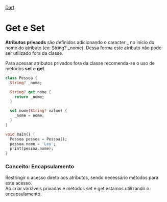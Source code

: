 [Dart](https://github.com/leofds/flutter-class/blob/master/dart/dart.md)

# Get e Set

**Atributos privaods** são definidos adicionando o caracter _ no início do nome do atributo (ex: String? _nome). Dessa forma este atributo não pode ser utilizado fora da classe.

Para acessar atributos privados fora da classe recomenda-se o uso de métodos **set** e **get**.

```dart
class Pessoa {
  String? _nome;

  String? get nome {
    return _nome;
  }

  set nome(String? value) {
    _nome = nome;
  }
}
```

```dart
void main() {
  Pessoa pessoa = Pessoa();
  pessoa.nome = 'Leo';
  print(pessoa.nome);
}
```

### Conceito: Encapsulamento

Restringir o acesso direto aos atributos, sendo necessário métodos para este acesso. \
Ao criar variáveis privadas e métodos set e get estamos utilizando o encapsulamento.


